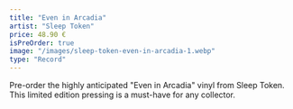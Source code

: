 ```yaml
---
title: "Even in Arcadia"
artist: "Sleep Token"
price: 48.90 €
isPreOrder: true
image: "/images/sleep-token-even-in-arcadia-1.webp"
type: "Record"
---
```


Pre-order the highly anticipated "Even in Arcadia" vinyl from Sleep Token. This limited edition pressing is a must-have for any collector.